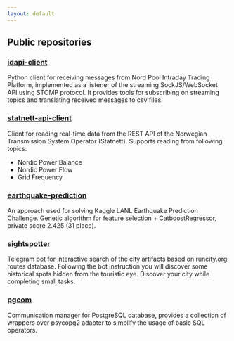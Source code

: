 ```yaml
---
layout: default 
---
```


## Public repositories

### [idapi-client](https://viktorsapozhok.github.io/idapi-client/)

Python client for receiving messages from Nord Pool Intraday Trading Platform, 
implemented as a listener of the streaming SockJS/WebSocket API using STOMP protocol. 
It provides tools for subscribing on streaming topics and translating 
received messages to csv files.

### [statnett-api-client](https://viktorsapozhok.github.io/statnett-api-client/)

Client for reading real-time data from the REST API of the Norwegian Transmission System Operator (Statnett).
Supports reading from following topics:

* Nordic Power Balance
* Nordic Power Flow
* Grid Frequency  

### [earthquake-prediction](https://viktorsapozhok.github.io/earthquake-prediction/)

An approach used for solving Kaggle LANL Earthquake Prediction Challenge. 
Genetic algorithm for feature selection + CatboostRegressor, private score 2.425 (31 place).

### [sightspotter](https://viktorsapozhok.github.io/sightspotter/)

Telegram bot for interactive search of the city artifacts based on runcity.org routes database. 
Following the bot instruction you will discover some historical spots hidden from the touristic eye. 
Discover your city while completing small tasks.

### [pgcom](https://viktorsapozhok.github.io/pgcom/)

Communication manager for PostgreSQL database, provides a collection of wrappers over
psycopg2 adapter to simplify the usage of basic SQL operators. 

